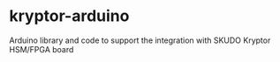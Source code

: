# kryptor-arduino
Arduino library and code to support the integration with SKUDO Kryptor HSM/FPGA board
